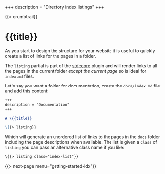 +++
description = "Directory index listings"
+++

{{> crumbtrail}}

# {{title}}

As you start to design the structure for your website it is useful to quickly create a list of links for the pages in a folder.

The `listing` partial is part of the [std::core][] plugin and will render links to all the pages in the current folder *except the current page* so is ideal for `index.md` files.

Let's say you want a folder for documentation, create the `docs/index.md` file and add this content:

```markdown
+++
description = "Documentation"
+++

# \{{title}}

\{{> listing}}
```

Which will generate an unordered list of links to the pages in the `docs` folder including the page descriptions when available. The list is given a `class` of `listing` you can pass an alternative class name if you like:

```handlebars
\{{> listing class="index-list"}}
```

{{> next-page menu="getting-started-idx"}}

[std::core]: https://github.com/uwe-app/plugins/blob/master/std/core

